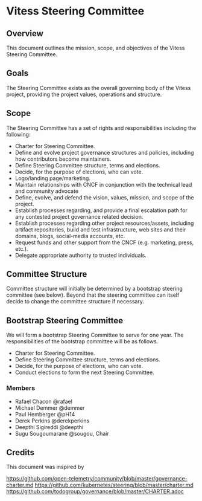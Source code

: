 # Vitess Steering Committee

## Overview
This document outlines the mission, scope, and objectives of the Vitess Steering Committee.

## Goals
The Steering Committee exists as the overall governing body of the Vitess project, providing the project values, operations and structure.

## Scope
The Steering Committee has a set of rights and responsibilities including the following:

* Charter for Steering Committee.
* Define and evolve project governance structures and policies, including how contributors become maintainers.
* Define Steering Committee structure, terms and elections.
* Decide, for the purpose of elections, who can vote.
* Logo/landing page/marketing.
* Maintain relationships with CNCF in conjunction with the technical lead and community advocate
* Define, evolve, and defend the vision, values, mission, and scope of the project.
* Establish processes regarding, and provide a final escalation path for any contested project governance related decision.
* Establish processes regarding other project resources/assets, including artifact repositories, build and test infrastructure, web sites and their domains, blogs, social-media accounts, etc.
* Request funds and other support from the CNCF (e.g. marketing, press, etc.).
* Delegate appropriate authority to trusted individuals.

## Committee Structure
Committee structure will initially be determined by a bootstrap steering committee (see below). Beyond that the steering committee can itself decide to change the committee structure if necessary.

## Bootstrap Steering Committee
We will form a bootstrap Steering Committee to serve for one year. The responsibilities of the bootstrap committee will be as follows.

* Charter for Steering Committee.
* Define Steering Committee structure, terms and elections.
* Decide, for the purpose of elections, who can vote.
* Conduct elections to form the next Steering Committee.

### Members
* Rafael Chacon @rafael
* Michael Demmer @demmer
* Paul Hemberger @pH14
* Derek Perkins @derekperkins
* Deepthi Sigireddi @deepthi
* Sugu Sougoumarane @sougou, Chair

## Credits
This document was inspired by

https://github.com/open-telemetry/community/blob/master/governance-charter.md
https://github.com/kubernetes/steering/blob/master/charter.md
https://github.com/todogroup/governance/blob/master/CHARTER.adoc 
